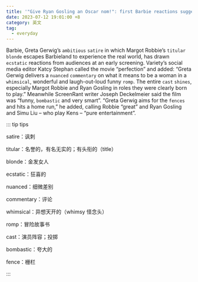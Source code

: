 ```yaml
---
title: '"Give Ryan Gosling an Oscar nom!": first Barbie reactions suggest film is a doll'
date: 2023-07-12 19:01:00 +8
category: 英文
tag:
  - everyday
---
```


Barbie, Greta Gerwig’s `ambitious` `satire` in which Margot Robbie’s `titular` `blonde` escapes Barbieland to experience the real world, has drawn `ecstatic` reactions from audiences at an early screening. Variety’s social media editor Katcy Stephan called the movie “perfection” and added: “Greta Gerwig delivers a `nuanced` `commentary` on what it means to be a woman in a `whimsical`, wonderful and laugh-out-loud funny `romp`. The entire `cast` `shines`, especially Margot Robbie and Ryan Gosling in roles they were clearly born to play.” Meanwhile ScreenRant writer Joseph Deckelmeier said the film was “funny, `bombastic` and very smart”. “Greta Gerwig aims for the `fences` and hits a home run,” he added, calling Robbie “great” and Ryan Gosling and Simu Liu – who play Kens – “pure entertainment”.

::: tip tips

satire：讽刺

titular：名誉的，有名无实的；有头衔的（title）

blonde：金发女人

ecstatic：狂喜的

nuanced：细微差别

commentary：评论

whimsical：异想天开的（whimsy 怪念头）

romp：冒险故事书

cast：演员阵容；投掷

bombastic：夸大的

fence：栅栏

:::
